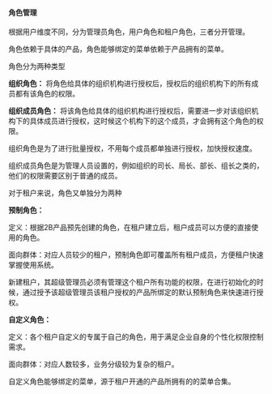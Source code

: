#### 角色管理

根据用户维度不同，分为管理员角色，用户角色和租户角色，三者分开管理。

角色依赖于具体的产品，角色能够绑定的菜单依赖于产品拥有的菜单。

角色分为两种类型

**组织角色：** 将角色给具体的组织机构进行授权后，授权后的组织机构下的所有成员都有该角色的权限。

**组织成员角色：** 将该角色给具体的组织机构进行授权后，需要进一步对该组织机构下的具体成员进行授权，这时候这个机构下的这个成员，才会拥有这个角色的权限。

组织角色是为了进行批量授权，不用每个成员都单独进行授权，加快授权速度。

组织成员角色是为管理人员设置的，例如组织的司长、局长、部长、组长之类的，他们的权限需要区别于普通的成员。



对于租户来说，角色又单独分为两种

**预制角色：**

定义：根据2B产品预先创建的角色，在租户建立后，租户成员可以方便的直接使用的角色。

面向群体：对应人员较少的租户，预制角色即可覆盖所有租户成员，方便租户快速掌握使用系统。

新建租户，其超级管理员必须有管理这个租户所有功能的权限，在进行初始化的时候，通过授予该超级管理员该租户授权的产品所绑定的默认预制角色来快速进行授权。

**自定义角色：**

定义：各个租户自定义的专属于自己的角色，用于满足企业自身的个性化权限控制需求。

面向群体：对应人数较多，业务分级较为复杂的租户。

自定义角色能够绑定的菜单，源于租户开通的产品所拥有的的菜单合集。